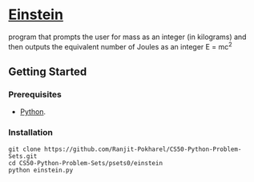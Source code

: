 # [Einstein](https://cs50.harvard.edu/python/2022/psets/0/einstein/)
program that prompts the user for mass as an integer (in kilograms) 
and then outputs the equivalent number of Joules as an integer
E = mc<sup>2</sup>

## Getting Started
### Prerequisites
- [Python](https://www.python.org/).

### Installation
```
git clone https://github.com/Ranjit-Pokharel/CS50-Python-Problem-Sets.git
cd CS50-Python-Problem-Sets/psets0/einstein
python einstein.py
```